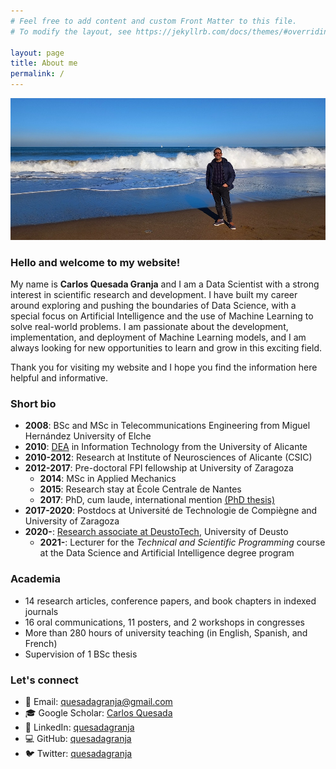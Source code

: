 ```yaml
---
# Feel free to add content and custom Front Matter to this file.
# To modify the layout, see https://jekyllrb.com/docs/themes/#overriding-theme-defaults

layout: page
title: About me
permalink: /
---
```


![Biscay, Jan. 2022](/img/me/me.jpg)

### Hello and welcome to my website!

My name is **Carlos Quesada Granja** and I am a Data Scientist with a strong interest in scientific research and development. I have built my career around exploring and pushing the boundaries of Data Science, with a special focus on Artificial Intelligence and the use of Machine Learning to solve real-world problems. I am passionate about the development, implementation, and deployment of Machine Learning models, and I am always looking for new opportunities to learn and grow in this exciting field.

Thank you for visiting my website and I hope you find the information here helpful and informative.

### Short bio

* **2008**: BSc and MSc in Telecommunications Engineering from Miguel Hernández University of Elche
* **2010**: [DEA](https://en.wikipedia.org/wiki/Master_of_Advanced_Studies#Spain) in Information Technology from the University of Alicante
* **2010-2012**: Research at Institute of Neurosciences of Alicante (CSIC)
* **2012-2017**: Pre-doctoral FPI fellowship at University of Zaragoza
    * **2014**: MSc in Applied Mechanics
    * **2015**: Research stay at École Centrale de Nantes
    * **2017**: PhD, cum laude, international mention [(PhD thesis)](https://zaguan.unizar.es/record/59996/files/TESIS-2017-017.pdf)
* **2017-2020**: Postdocs at Université de Technologie de Compiègne and University of Zaragoza
* **2020-**: [Research associate at DeustoTech](https://deustotech.deusto.es/equipo-humano/), University of Deusto
    * **2021-**: Lecturer for the *Technical and Scientific Programming* course at the Data Science and Artificial Intelligence degree program

### Academia

* 14 research articles, conference papers, and book chapters in indexed journals
* 16 oral communications, 11 posters, and 2 workshops in congresses
* More than 280 hours of university teaching (in English, Spanish, and French)
* Supervision of 1 BSc thesis

### Let's connect

* 📧 Email: [quesadagranja@gmail.com](mailto:quesadagranja@gmail.com)
* 🎓 Google Scholar: [Carlos Quesada](https://scholar.google.es/citations?user=SBIFQqYAAAAJ)
* 🔗 LinkedIn: [quesadagranja](https://linkedin.com/in/quesadagranja)
* 💻 GitHub: [quesadagranja](https://github.com/quesadagranja)
* 🐦 Twitter: [quesadagranja](https://twitter.com/quesadagranja)


<!-- Hi there! My name is **Carlos Quesada** and I am a Data Scientist with a background in Telecommunications Engineering. I received my **BSc** and **MSc** from Miguel Hernández University of Elche in 2008, and my **DEA** (Diploma of Advanced Studies) in Information Technology from the University of Alicante in 2010.

I have a passion for scientific research and development and have dedicated my career to exploring and advancing the field of Data Science. My interests and expertise lie in Artificial Intelligence, and I have a strong focus on the development, implementation, and deployment of Machine Learning models.

I began my research career at the Institute of Neurosciences of Alicante in 2010, where I used data analysis and visualization techniques to study the brain hippocampus. In 2012, I was awarded an **FPI pre-doctoral fellowship** that brought me to the *Applied Mechanics and Bioengineering* (AMB) group at the University of Zaragoza.

During this time, I completed an **MSc** in Applied Mechanics in 2014, did a research stay at École Centrale de Nantes in France in 2015, and earned my **PhD** in 2017. My thesis was on developing and implementing real-time, haptic-controlled, physics-based surgical simulators using Proper Generalized Decomposition (PGD) techniques.

After my defense, I did a postdoc at the Université de Technologie de Compiègne (UTC) in France in 2017, where I used Proper Orthogonal Decomposition (POD) and diffuse approximation techniques for real-time prediction of microcapsule deformation and identification of their mechanical properties. I then returned to the University of Zaragoza in 2019 for a second postdoc, where I applied registration techniques on 3D medical images.

In 2020, I started working as a research associate at DeustoTech, University of Deusto, where I am using unsupervised techniques to model residential energy consumption. In addition to my research duties, I also serve as a lecturer for the *Technical and Scientific Programming* course for students in the Data Science and Artifical Intelligence degree program. -->
